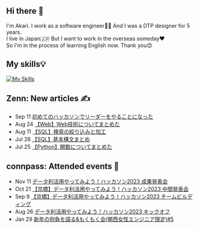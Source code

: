 ## Hi there 👋
 I'm Akari. I work as a software engineer👩‍💻 And I was a DTP designer for 5 years.<br>
 I live in Japan🇯🇵 But I want to work in the overseas someday❤️<br>
 So I'm in the process of learning English now. Thank you😊

## My skills💡
[![My Skills](https://skillicons.dev/icons?i=js,html,css,bootstrap,jquery,nodejs,angular,ruby,rails,sass,java,spring,php,python,mysql,regex,md,vscode,git,github,gitlab,linux,powershell,docker,ai,ps,xd,figma,twitter,discord,devto&perline=10)](https://skillicons.dev)

## Zenn: New articles ✍️
<!-- profile updater begin: zenn -->
- Sep 11 [初めてのハッカソンでリーダーをやることになった](https://zenn.dev/miya_akari/articles/e0211bdfc0415e)
- Aug 24 [【Web】Web技術についてまとめた](https://zenn.dev/miya_akari/articles/a9bdb42f203088)
- Aug 11 [【SQL】検索の絞り込みと加工](https://zenn.dev/miya_akari/articles/534d8c7152d6ad)
- Jul 26 [【SQL】基本構文まとめ](https://zenn.dev/miya_akari/articles/858d4c1f6408de)
- Jul 25 [【Python】関数についてまとめた](https://zenn.dev/miya_akari/articles/6ee0f113d6efc4)
<!-- profile updater end: zenn -->

## connpass: Attended events 🥳
<!-- profile updater begin: connpass -->
- Nov 11 [データ利活用やってみよう！ハッカソン2023 成果発表会](https://enjoy-pda.connpass.com/event/295959/)
- Oct 21 [【京橋】データ利活用やってみよう！ハッカソン2023 中間発表会](https://enjoy-pda.connpass.com/event/295946/)
- Sep 9 [【京橋】データ利活用やってみよう！ハッカソン2023 チームビルディング](https://enjoy-pda.connpass.com/event/293359/)
- Aug 26 [データ利活用やってみよう！ハッカソン2023 キックオフ](https://enjoy-pda.connpass.com/event/285236/)
- Jan 29 [新年の抱負を語る&もくもく会(関西女性エンジニア限定)#5](https://tech-woman-kansai.connpass.com/event/270642/)
<!-- profile updater end: connpass -->

